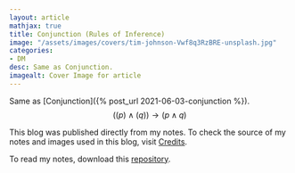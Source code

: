 ```yaml
---
layout: article
mathjax: true
title: Conjunction (Rules of Inference)
image: "/assets/images/covers/tim-johnson-Vwf8q3RzBRE-unsplash.jpg"
categories:
- DM
desc: Same as Conjunction. 
imagealt: Cover Image for article
---
```


Same as [Conjunction]({% post_url 2021-06-03-conjunction %}).
$$((p) \wedge (q)) \to (p \wedge q)$$





















































































































































































































































































































































































































This blog was published directly from my notes.
To check the source of my notes and images used in this blog, visit <a href="/credits.html" target="_blank">Credits</a>.

To read my notes, download this <a href="https://github.com/bovem/CS" target="blank">repository</a>.